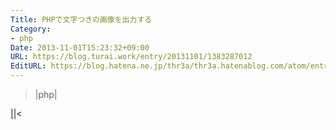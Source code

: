 ```yaml
---
Title: PHPで文字つきの画像を出力する
Category:
- php
Date: 2013-11-01T15:23:32+09:00
URL: https://blog.turai.work/entry/20131101/1383287012
EditURL: https://blog.hatena.ne.jp/thr3a/thr3a.hatenablog.com/atom/entry/12921228815711708477
---
```


>|php|
<?php
$width = 800;
$height = 600;
$font = "./ipag.ttf";
$fontSize = 48;
$text = mb_convert_encoding('エビフライ', 'UTF-8', 'auto');
$img = imagecreate( $width, $height );

$black = ImageColorAllocate( $img, 0x00, 0x00, 0x00 );
$white = ImageColorAllocate( $img, 0xff, 0xff, 0xff );

ImageFilledRectangle( $img, 0, 0, $width, $height, $white );

$box = imagettfbbox($fontSize, 0, $font, $text);
$x = ($width - ($box[2] - $box[0])) / 2;
$y = ($height -($box[5] - $box[3])) / 2;
imageTTFText($img, $fontSize, 0, $x, $y, $black, $font, $text);

header('Content-Type: image/jpeg');
imagejpeg( $img );
imagedestroy( $img );
?>

||<
